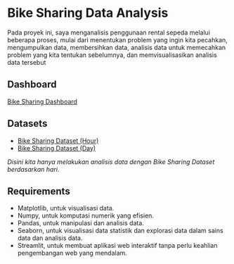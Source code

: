 
# Bike Sharing Data Analysis

Pada proyek ini, saya menganalisis penggunaan rental sepeda melalui beberapa proses, mulai dari menentukan problem yang ingin kita pecahkan, mengumpulkan data, membersihkan data, analisis data untuk memecahkan problem yang kita tentukan sebelumnya, dan memvisualisasikan analisis data tersebut


## Dashboard

[Bike Sharing Dashboard](https://dashboardrentalbike-hadid.streamlit.app/)
## Datasets

- [Bike Sharing Dataset (Hour)](https://github.com/alhadidmhmd/Dashboard_Rental_Bike/blob/main/hour.csv)
- [Bike Sharing Dataset (Day)](https://github.com/alhadidmhmd/Dashboard_Rental_Bike/blob/main/hour.csv)

*Disini kita hanya melakukan analisis data dengan Bike Sharing Dataset berdasarkan hari.*

## Requirements

- Matplotlib, untuk visualisasi data.
- Numpy, untuk komputasi numerik yang efisien.
- Pandas, untuk manipulasi dan analisis data.
- Seaborn, untuk visualisasi data statistik dan explorasi data dalam sains data dan analisis data.
- Streamlit, untuk membuat aplikasi web interaktif tanpa perlu keahlian pengembangan web yang mendalam.